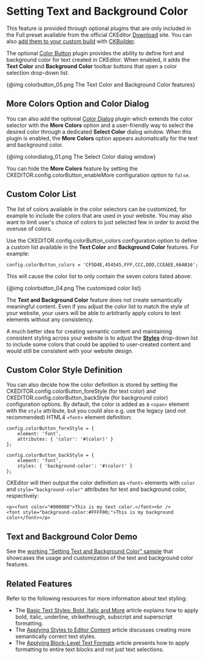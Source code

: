 # Setting Text and Background Color

<p class="requirements">
	This feature is provided through optional plugins that are only included in the Full preset available from the official CKEditor <a href="http://ckeditor.com/download">Download</a> site. You can also <a href="#!/guide/dev_plugins">add them to your custom build</a> with <a href="http://ckeditor.com/builder">CKBuilder</a>.
</p>

The optional [Color Button](http://ckeditor.com/addon/colorbutton) plugin provides the ability to define font and background color for text created in CKEditor. When enabled, it adds the **Text Color** and **Background Color** toolbar buttons that open a color selection drop-down list.

{@img colorbutton_05.png The Text Color and Background Color features}

## More Colors Option and Color Dialog

You can also add the optional [Color Dialog](http://ckeditor.com/addon/colordialog) plugin which extends the color selector with the **More Colors** option and a user-friendly way to select the desired color through a dedicated **Select Color** dialog window. When this plugin is enabled, the **More Colors** option appears automatically for the text and background color. 

{@img colordialog_01.png The Select Color dialog window}

You can hide the **More Colors** feature by setting the CKEDITOR.config.colorButton_enableMore configuration option to `false`.

## Custom Color List

The list of colors available in the color selectors can be customized, for example to include the colors that are used in your website. You may also want to limit user's choice of colors to just selected few in order to avoid the overuse of colors.

Use the CKEDITOR.config.colorButton_colors configuration option to define a custom list available in the **Text Color** and **Background Color** features. For example:

	config.colorButton_colors = 'CF5D4E,454545,FFF,CCC,DDD,CCEAEE,66AB16';

This will cause the color list to only contain the seven colors listed above:

{@img colorbutton_04.png The customized color list}

<div class="tip">
	<p>
		The <strong>Text and Background Color</strong> feature does not create semantically meaningful content. Even if you adjust the color list to match the style of your website, your users will be able to arbitrarily apply colors to text elements without any consistency.
	</p>
	<p>
		A much better idea for creating semantic content and maintaining consistent styling across your website is to adjust the <strong><a href="#!/guide/dev_styles">Styles</a></strong> drop-down list to include some colors that could be applied to user-created content and would still be consistent with your website design.
	</p>
</div>

## Custom Color Style Definition

You can also decide how the color definition is stored by setting the CKEDITOR.config.colorButton_foreStyle (for text color) and CKEDITOR.config.colorButton_backStyle (for background color) configuration options. By default, the color is added as a `<span>` element with the `style` attribute, but you could also e.g. use the legacy (and not recommended) HTML4 `<font>` element definition:

	config.colorButton_foreStyle = {
		element: 'font',
		attributes: { 'color': '#(color)' }
	};
	
	config.colorButton_backStyle = {
    	element: 'font',
    	styles: { 'background-color': '#(color)' }
	};

CKEditor will then output the color definition as `<font>` elements with `color` and `style="background-color"` attributes for text and background color, respectively:

	<p><font color="#800080">This is my text color.</font><br />
	<font style="background-color:#FFFF00;">This is my background color</font></p>

## Text and Background Color Demo 

See the [working "Setting Text and Background Color" sample](http://sdk.ckeditor.com/samples/colorbutton.html) that showcases the usage and customization of the text and background color features.

## Related Features

Refer to the following resources for more information about text styling:

* The [Basic Text Styles: Bold, Italic and More](#!/guide/dev_basicstyles) article explains how to apply bold, italic, underline, strikethrough, subscript and superscript formatting.
* The [Applying Styles to Editor Content](#!/guide/dev_styles) article discusses creating more semantically correct text styles.
* The [Applying Block-Level Text Formats](#!/guide/dev_format) article presents how to apply formatting to entire text blocks and not just text selections.
